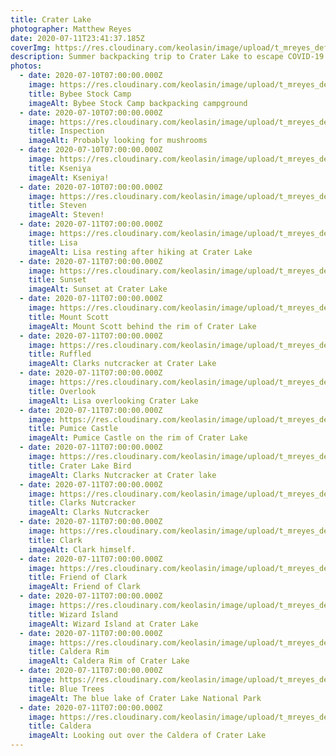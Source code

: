 ```yaml
---
title: Crater Lake
photographer: Matthew Reyes
date: 2020-07-11T23:41:37.185Z
coverImg: https://res.cloudinary.com/keolasin/image/upload/t_mreyes_default/v1597966856/Crater_Lake/Sunset.jpg
description: Summer backpacking trip to Crater Lake to escape COVID-19
photos:
  - date: 2020-07-10T07:00:00.000Z
    image: https://res.cloudinary.com/keolasin/image/upload/t_mreyes_default/v1597966852/Crater_Lake/Bybee.jpg
    title: Bybee Stock Camp
    imageAlt: Bybee Stock Camp backpacking campground
  - date: 2020-07-10T07:00:00.000Z
    image: https://res.cloudinary.com/keolasin/image/upload/t_mreyes_default/v1597966854/Crater_Lake/Inspection.jpg
    title: Inspection
    imageAlt: Probably looking for mushrooms
  - date: 2020-07-10T07:00:00.000Z
    image: https://res.cloudinary.com/keolasin/image/upload/t_mreyes_default/v1597966854/Crater_Lake/Kseniya.jpg
    title: Kseniya
    imageAlt: Kseniya!
  - date: 2020-07-10T07:00:00.000Z
    image: https://res.cloudinary.com/keolasin/image/upload/t_mreyes_default/v1597966855/Crater_Lake/Steven.jpg
    title: Steven
    imageAlt: Steven!
  - date: 2020-07-11T07:00:00.000Z
    image: https://res.cloudinary.com/keolasin/image/upload/t_mreyes_default/v1597966854/Crater_Lake/Lisa.jpg
    title: Lisa
    imageAlt: Lisa resting after hiking at Crater Lake
  - date: 2020-07-11T07:00:00.000Z
    image: https://res.cloudinary.com/keolasin/image/upload/t_mreyes_default/v1597966856/Crater_Lake/Sunset.jpg
    title: Sunset
    imageAlt: Sunset at Crater Lake
  - date: 2020-07-11T07:00:00.000Z
    image: https://res.cloudinary.com/keolasin/image/upload/t_mreyes_default/v1597966855/Crater_Lake/Mount_Scott.jpg
    title: Mount Scott
    imageAlt: Mount Scott behind the rim of Crater Lake
  - date: 2020-07-11T07:00:00.000Z
    image: https://res.cloudinary.com/keolasin/image/upload/t_mreyes_default/v1597966855/Crater_Lake/Ruffled.jpg
    title: Ruffled
    imageAlt: Clarks nutcracker at Crater Lake
  - date: 2020-07-11T07:00:00.000Z
    image: https://res.cloudinary.com/keolasin/image/upload/t_mreyes_default/v1597966855/Crater_Lake/Overlook.jpg
    title: Overlook
    imageAlt: Lisa overlooking Crater Lake
  - date: 2020-07-11T07:00:00.000Z
    image: https://res.cloudinary.com/keolasin/image/upload/t_mreyes_default/v1597966855/Crater_Lake/Pumice_Castle.jpg
    title: Pumice Castle
    imageAlt: Pumice Castle on the rim of Crater Lake
  - date: 2020-07-11T07:00:00.000Z
    image: https://res.cloudinary.com/keolasin/image/upload/t_mreyes_default/v1597966854/Crater_Lake/Crater_Lake_Bird.jpg
    title: Crater Lake Bird
    imageAlt: Clarks Nutcracker at Crater lake
  - date: 2020-07-11T07:00:00.000Z
    image: https://res.cloudinary.com/keolasin/image/upload/t_mreyes_default/v1597966854/Crater_Lake/Clarks_Nutcracker.jpg
    title: Clarks Nutcracker
    imageAlt: Clarks Nutcracker
  - date: 2020-07-11T07:00:00.000Z
    image: https://res.cloudinary.com/keolasin/image/upload/t_mreyes_default/v1597966853/Crater_Lake/Clark.jpg
    title: Clark
    imageAlt: Clark himself.
  - date: 2020-07-11T07:00:00.000Z
    image: https://res.cloudinary.com/keolasin/image/upload/t_mreyes_default/v1597966852/Crater_Lake/Friend_of_Clark.jpg
    title: Friend of Clark
    imageAlt: Friend of Clark
  - date: 2020-07-11T07:00:00.000Z
    image: https://res.cloudinary.com/keolasin/image/upload/t_mreyes_default/v1597966852/Crater_Lake/Wizard_Island.jpg
    title: Wizard Island
    imageAlt: Wizard Island at Crater Lake
  - date: 2020-07-11T07:00:00.000Z
    image: https://res.cloudinary.com/keolasin/image/upload/t_mreyes_default/v1597966852/Crater_Lake/Caldera_Rim.jpg
    title: Caldera Rim
    imageAlt: Caldera Rim of Crater Lake
  - date: 2020-07-11T07:00:00.000Z
    image: https://res.cloudinary.com/keolasin/image/upload/t_mreyes_default/v1597966852/Crater_Lake/Blue_Trees.jpg
    title: Blue Trees
    imageAlt: The blue lake of Crater Lake National Park
  - date: 2020-07-11T07:00:00.000Z
    image: https://res.cloudinary.com/keolasin/image/upload/t_mreyes_default/v1597966852/Crater_Lake/Caldera.jpg
    title: Caldera
    imageAlt: Looking out over the Caldera of Crater Lake
---
```

